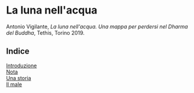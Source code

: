 # La luna nell'acqua

Antonio Vigilante, _La luna nell'acqua. Una mappa per perdersi nel Dharma del Buddha_, Tethis, Torino 2019.

## Indice

[Introduzione](introduzione.md)  
[Nota](nota.md)    
[Una storia](una-storia.nmd)    
[Il male](il-male.md)    
